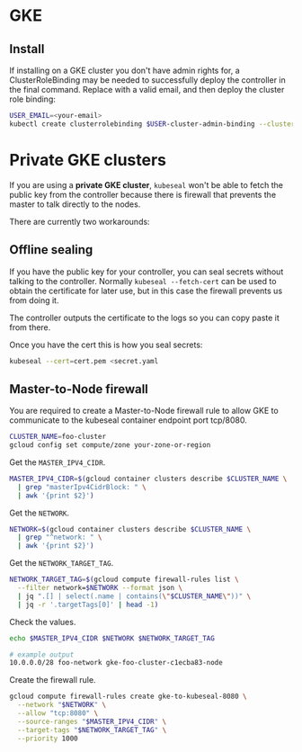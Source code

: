 # GKE

## Install

If installing on a GKE cluster you don't have admin rights for, a ClusterRoleBinding may be needed to successfully deploy the controller in the final command.  Replace <your-email> with a valid email, and then deploy the cluster role binding:

```bash
USER_EMAIL=<your-email>
kubectl create clusterrolebinding $USER-cluster-admin-binding --clusterrole=cluster-admin --user=$USER_EMAIL
```

# Private GKE clusters

If you are using a **private GKE cluster**, `kubeseal` won't be able to fetch the public key from the controller
because there is firewall that prevents the master to talk directly to the nodes.

There are currently two workarounds:

## Offline sealing

If you have the public key for your controller, you can seal secrets without talking to the controller.
Normally `kubeseal --fetch-cert` can be used to obtain the certificate for later use, but in this case the firewall prevents us from doing it.

The controller outputs the certificate to the logs so you can copy paste it from there.

Once you have the cert this is how you seal secrets:

```bash
kubeseal --cert=cert.pem <secret.yaml
```

## Master-to-Node firewall

You are required to create a Master-to-Node firewall rule to allow GKE to communicate to the kubeseal container endpoint port tcp/8080.

```bash
CLUSTER_NAME=foo-cluster
gcloud config set compute/zone your-zone-or-region
```

Get the `MASTER_IPV4_CIDR`.

```bash
MASTER_IPV4_CIDR=$(gcloud container clusters describe $CLUSTER_NAME \
  | grep "masterIpv4CidrBlock: " \
  | awk '{print $2}')
```

Get the `NETWORK`.

```bash
NETWORK=$(gcloud container clusters describe $CLUSTER_NAME \
  | grep "^network: " \
  | awk '{print $2}')
```

Get the `NETWORK_TARGET_TAG`.

```bash
NETWORK_TARGET_TAG=$(gcloud compute firewall-rules list \
  --filter network=$NETWORK --format json \
  | jq ".[] | select(.name | contains(\"$CLUSTER_NAME\"))" \
  | jq -r '.targetTags[0]' | head -1)
```

Check the values.

```bash
echo $MASTER_IPV4_CIDR $NETWORK $NETWORK_TARGET_TAG

# example output
10.0.0.0/28 foo-network gke-foo-cluster-c1ecba83-node
```

Create the firewall rule.

```bash
gcloud compute firewall-rules create gke-to-kubeseal-8080 \
  --network "$NETWORK" \
  --allow "tcp:8080" \
  --source-ranges "$MASTER_IPV4_CIDR" \
  --target-tags "$NETWORK_TARGET_TAG" \
  --priority 1000
```
